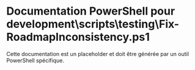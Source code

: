 # Documentation PowerShell pour development\scripts\testing\Fix-RoadmapInconsistency.ps1

Cette documentation est un placeholder et doit être générée par un outil PowerShell spécifique.
